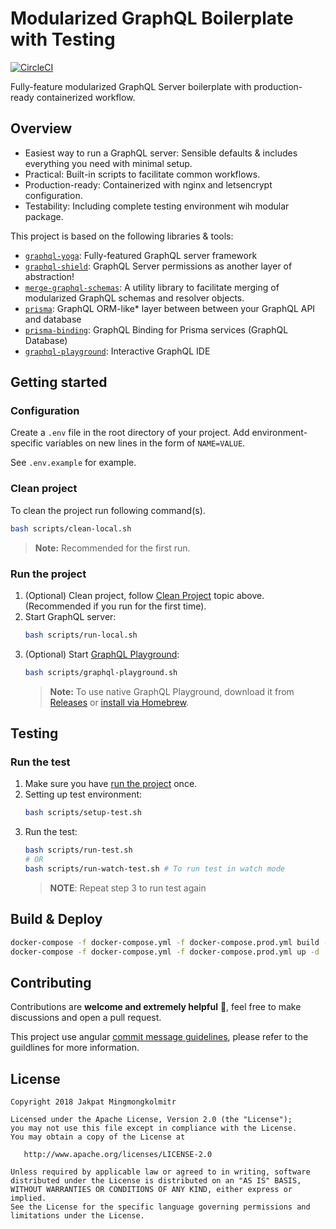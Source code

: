 # Modularized GraphQL Boilerplate with Testing
[![CircleCI](https://circleci.com/gh/WhatTheFar/modularizing-graphql-boilerplate/tree/master.svg?style=svg)](https://circleci.com/gh/WhatTheFar/modularizing-graphql-boilerplate/tree/master)

Fully-feature modularized GraphQL Server boilerplate with production-ready containerized workflow.

## Overview

* Easiest way to run a GraphQL server: Sensible defaults & includes everything you need with minimal setup.
* Practical: Built-in scripts to facilitate common workflows.
* Production-ready: Containerized with nginx and letsencrypt configuration.
* Testability: Including complete testing environment wih modular package.

This project is based on the following libraries & tools:
* [`graphql-yoga`](https://github.com/prisma/graphql-yoga): Fully-featured GraphQL server framework
* [`graphql-shield`](https://github.com/maticzav/graphql-shield): GraphQL Server permissions as another layer of abstraction!
* [`merge-graphql-schemas`](https://github.com/okgrow/merge-graphql-schemas): A utility library to facilitate merging of modularized GraphQL schemas and resolver objects.
* [`prisma`](https://github.com/prisma/prisma): GraphQL ORM-like* layer  between between your GraphQL API and database
* [`prisma-binding`](https://github.com/prisma/prisma-binding): GraphQL Binding for Prisma services (GraphQL Database)
* [`graphql-playground`](https://github.com/graphcool/graphql-playground): Interactive GraphQL IDE

## Getting started

### Configuration

Create a `.env` file in the root directory of your project. Add
environment-specific variables on new lines in the form of `NAME=VALUE`.

See `.env.example` for example.

### Clean project

To clean the project run following command(s).

```sh
bash scripts/clean-local.sh
```

> **Note:** Recommended for the first run.

### Run the project

1. (Optional) Clean project, follow [Clean Project](#clean-project) topic above. (Recommended if you run for the first time).
2. Start GraphQL server:
   ```sh
   bash scripts/run-local.sh
   ```
3. (Optional) Start [GraphQL Playground](https://github.com/prisma/graphql-playground):
   ```sh
   bash scripts/graphql-playground.sh
   ```
   > **Note:** To use native GraphQL Playground, download it from [Releases](https://github.com/prisma/graphql-playground/releases) or [install via Homebrew](https://github.com/prisma/graphql-playground#installation).

## Testing

### Run the test

1. Make sure you have [run the project](#Run-the-project) once.
2. Setting up test environment:
   ```sh
   bash scripts/setup-test.sh
   ```
3. Run the test:
    ```sh
    bash scripts/run-test.sh
    # OR
    bash scripts/run-watch-test.sh # To run test in watch mode
    ```
    > **NOTE**: Repeat step 3 to run test again

## Build & Deploy

```sh
docker-compose -f docker-compose.yml -f docker-compose.prod.yml build --force-rm
docker-compose -f docker-compose.yml -f docker-compose.prod.yml up -d
```
## Contributing

Contributions are **welcome and extremely helpful** 🙌, feel free to make discussions and open a pull request.

This project use angular [commit message guidelines](https://github.com/angular/angular/blob/master/CONTRIBUTING.md#-commit-message-guidelines), please refer to the guildlines for more information.

License
-

    Copyright 2018 Jakpat Mingmongkolmitr

    Licensed under the Apache License, Version 2.0 (the "License");
    you may not use this file except in compliance with the License.
    You may obtain a copy of the License at

       http://www.apache.org/licenses/LICENSE-2.0

    Unless required by applicable law or agreed to in writing, software
    distributed under the License is distributed on an "AS IS" BASIS,
    WITHOUT WARRANTIES OR CONDITIONS OF ANY KIND, either express or implied.
    See the License for the specific language governing permissions and
    limitations under the License.